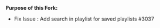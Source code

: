 <html>
  <head>
  </head>
  <body>
  <b> Purpose of this Fork:
    </b>
    <br>
    <ul>
      <li> Fix Issue :  Add search in playlist for saved playlists #3037 
      </li>
    </ul>
  
  </body>
  
  </html>
